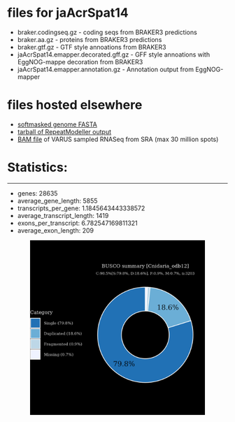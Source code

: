 # files for jaAcrSpat14

* braker.codingseq.gz - coding seqs from BRAKER3 predictions
* braker.aa.gz - proteins from BRAKER3 predictions
* braker.gtf.gz - GTF style annoations from BRAKER3
* jaAcrSpat14.emapper.decorated.gff.gz - GFF style annoations with EggNOG-mappe decoration from BRAKER3
* jaAcrSpat14.emapper.annotation.gz - Annotation output from EggNOG-mapper

# files hosted elsewhere
* [softmasked genome FASTA](https://asg_hubs.cog.sanger.ac.uk/jaAcrSpat14/jaAcrSpat14.fa.masked)
* [tarball of RepeatModeller output](https://asg_hubs.cog.sanger.ac.uk/jaAcrSpat14/jaAcrSpat14.tar.xz)
* [BAM file](https://asg_hubs.cog.sanger.ac.uk/jaAcrSpat14/VARUS_modified.bam) of VARUS sampled RNASeq from SRA (max 30 million spots)

# Statistics:

---
 * genes: 28635
 * average_gene_length: 5855
 * transcripts_per_gene: 1.1845643443338572
 * average_transcript_length: 1419
 * exons_per_transcript: 6.782547169811321
 * average_exon_length: 209


<div style="text-align: center;">
  <img src="jaAcrSpat14_busco.jpeg" alt="Plot of BUSCO results" width="400"/>
</div>

